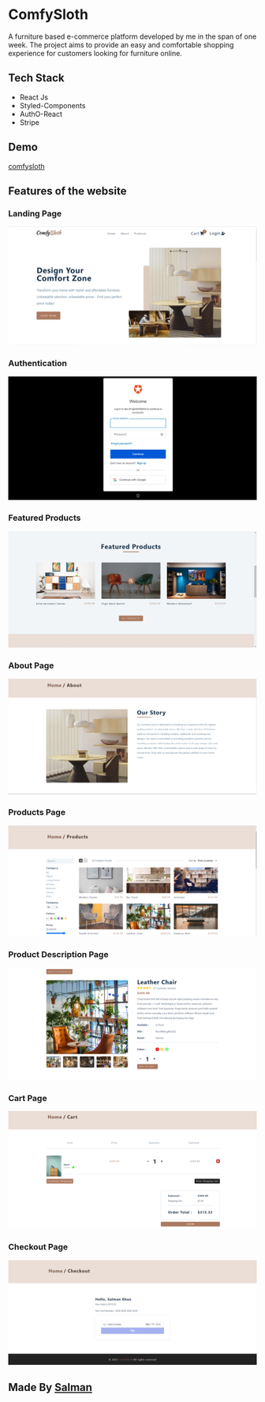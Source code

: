 # ComfySloth

<p>A furniture based e-commerce platform developed by me in the span of one week. The project aims to provide an easy and comfortable shopping experience for customers looking for furniture online.</p>

## Tech Stack 
- React Js
- Styled-Components
- AuthO-React
- Stripe

## Demo
<a target = "_blank" href= "https://comfy-sloth-25.netlify.app">comfysloth </a>

## Features of the website

### Landing Page
<img src = "./screenshots/hero.png"/>

### Authentication
<img src = "./screenshots/authentication.png"/>

### Featured Products
<img src = "./screenshots/featured_products.png"/>

### About Page
<img src = "./screenshots/about.png"/>

### Products Page
<img src = "./screenshots/products.png"/>

### Product Description Page
<img src = "./screenshots/single_product.png"/>

### Cart Page
<img src = "./screenshots/cart.png"/>

### Checkout Page
<img src = "./screenshots/checkout.png"/>

## Made By <a href = "https://github.com/salman-2523">Salman</a>
